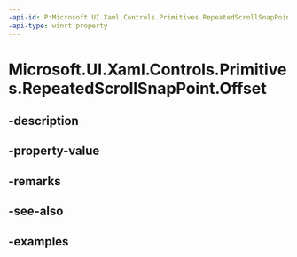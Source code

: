 ```yaml
---
-api-id: P:Microsoft.UI.Xaml.Controls.Primitives.RepeatedScrollSnapPoint.Offset
-api-type: winrt property
---
```


# Microsoft.UI.Xaml.Controls.Primitives.RepeatedScrollSnapPoint.Offset

<!--
public double Offset { get; }
-->


## -description

## -property-value

## -remarks

## -see-also

## -examples


